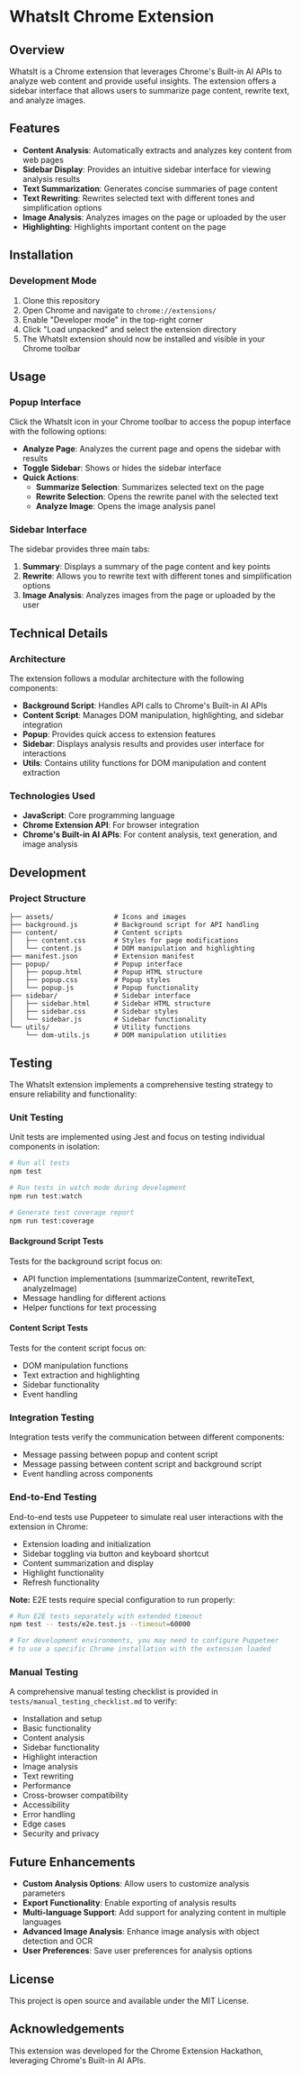 # WhatsIt Chrome Extension

## Overview

WhatsIt is a Chrome extension that leverages Chrome's Built-in AI APIs to analyze web content and provide useful insights. The extension offers a sidebar interface that allows users to summarize page content, rewrite text, and analyze images.

## Features

- **Content Analysis**: Automatically extracts and analyzes key content from web pages
- **Sidebar Display**: Provides an intuitive sidebar interface for viewing analysis results
- **Text Summarization**: Generates concise summaries of page content
- **Text Rewriting**: Rewrites selected text with different tones and simplification options
- **Image Analysis**: Analyzes images on the page or uploaded by the user
- **Highlighting**: Highlights important content on the page

## Installation

### Development Mode

1. Clone this repository
2. Open Chrome and navigate to `chrome://extensions/`
3. Enable "Developer mode" in the top-right corner
4. Click "Load unpacked" and select the extension directory
5. The WhatsIt extension should now be installed and visible in your Chrome toolbar

## Usage

### Popup Interface

Click the WhatsIt icon in your Chrome toolbar to access the popup interface with the following options:

- **Analyze Page**: Analyzes the current page and opens the sidebar with results
- **Toggle Sidebar**: Shows or hides the sidebar interface
- **Quick Actions**:
  - **Summarize Selection**: Summarizes selected text on the page
  - **Rewrite Selection**: Opens the rewrite panel with the selected text
  - **Analyze Image**: Opens the image analysis panel

### Sidebar Interface

The sidebar provides three main tabs:

1. **Summary**: Displays a summary of the page content and key points
2. **Rewrite**: Allows you to rewrite text with different tones and simplification options
3. **Image Analysis**: Analyzes images from the page or uploaded by the user

## Technical Details

### Architecture

The extension follows a modular architecture with the following components:

- **Background Script**: Handles API calls to Chrome's Built-in AI APIs
- **Content Script**: Manages DOM manipulation, highlighting, and sidebar integration
- **Popup**: Provides quick access to extension features
- **Sidebar**: Displays analysis results and provides user interface for interactions
- **Utils**: Contains utility functions for DOM manipulation and content extraction

### Technologies Used

- **JavaScript**: Core programming language
- **Chrome Extension API**: For browser integration
- **Chrome's Built-in AI APIs**: For content analysis, text generation, and image analysis

## Development

### Project Structure

```
├── assets/               # Icons and images
├── background.js         # Background script for API handling
├── content/              # Content scripts
│   ├── content.css       # Styles for page modifications
│   └── content.js        # DOM manipulation and highlighting
├── manifest.json         # Extension manifest
├── popup/                # Popup interface
│   ├── popup.html        # Popup HTML structure
│   ├── popup.css         # Popup styles
│   └── popup.js          # Popup functionality
├── sidebar/              # Sidebar interface
│   ├── sidebar.html      # Sidebar HTML structure
│   ├── sidebar.css       # Sidebar styles
│   └── sidebar.js        # Sidebar functionality
└── utils/                # Utility functions
    └── dom-utils.js      # DOM manipulation utilities
```

## Testing

The WhatsIt extension implements a comprehensive testing strategy to ensure reliability and functionality:

### Unit Testing

Unit tests are implemented using Jest and focus on testing individual components in isolation:

```bash
# Run all tests
npm test

# Run tests in watch mode during development
npm run test:watch

# Generate test coverage report
npm run test:coverage
```

#### Background Script Tests

Tests for the background script focus on:
- API function implementations (summarizeContent, rewriteText, analyzeImage)
- Message handling for different actions
- Helper functions for text processing

#### Content Script Tests

Tests for the content script focus on:
- DOM manipulation functions
- Text extraction and highlighting
- Sidebar functionality
- Event handling

### Integration Testing

Integration tests verify the communication between different components:
- Message passing between popup and content script
- Message passing between content script and background script
- Event handling across components

### End-to-End Testing

End-to-end tests use Puppeteer to simulate real user interactions with the extension in Chrome:
- Extension loading and initialization
- Sidebar toggling via button and keyboard shortcut
- Content summarization and display
- Highlight functionality
- Refresh functionality

**Note:** E2E tests require special configuration to run properly:
```bash
# Run E2E tests separately with extended timeout
npm test -- tests/e2e.test.js --timeout=60000

# For development environments, you may need to configure Puppeteer
# to use a specific Chrome installation with the extension loaded
```

### Manual Testing

A comprehensive manual testing checklist is provided in `tests/manual_testing_checklist.md` to verify:
- Installation and setup
- Basic functionality
- Content analysis
- Sidebar functionality
- Highlight interaction
- Image analysis
- Text rewriting
- Performance
- Cross-browser compatibility
- Accessibility
- Error handling
- Edge cases
- Security and privacy

## Future Enhancements

- **Custom Analysis Options**: Allow users to customize analysis parameters
- **Export Functionality**: Enable exporting of analysis results
- **Multi-language Support**: Add support for analyzing content in multiple languages
- **Advanced Image Analysis**: Enhance image analysis with object detection and OCR
- **User Preferences**: Save user preferences for analysis options

## License

This project is open source and available under the MIT License.

## Acknowledgements

This extension was developed for the Chrome Extension Hackathon, leveraging Chrome's Built-in AI APIs.